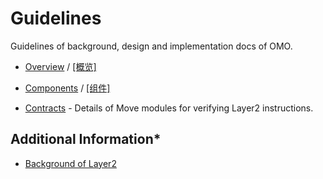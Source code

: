 Guidelines
===

Guidelines of background, design and implementation docs of OMO.

* [Overview](overview.md) / [[概览]](ch/overview.md)

* [Components](components.md) / [[组件]](ch/components.md)

* [Contracts](../contracts/README.md) - Details of Move modules for verifying Layer2 instructions.

## Additional Information*

* [Background of Layer2](background_of_layer2.md)
